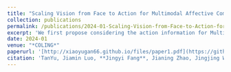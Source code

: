 ```yaml
---
title: "Scaling Vision from Face to Action for Multimodal Affective Computing(under review)"
collection: publications
permalink: /publications/2024-01-Scaling-Vision-from-Face-to-Action-for-Multimodal-Affective-Computing
excerpt: 'We first propose considering the action information for Multimodal Affective Computing (MAC) to identify human affective states. Furthermore, we argue that exploiting action information faces two challenges: credibility and sparsity. To address this, our paper proposes a new approach, Trusted Action-Enhanced Curriculum Learning (TACL), to incorporate action information for enhancing MAC.'
date: 2024-01
venue: "*COLING*"
paperurl: '[http://xiaoyugan66.github.io/files/paper1.pdf](https://github.com/xiaoyugan66/xiaoyugan66.github.io/blob/master/files/paper1.pdf)'
citation: 'TanYu, Jiamin Luo, **Jingyi Fang**, Jianing Zhao, Jingjing Wang, and Guodong Zhou*. (2024). "Scaling Vision from Face to Action for Multimodal Affective Computing." <i>*COLING*.<i>'
---
```

